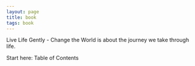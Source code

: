 ```yaml
---
layout: page
title: book
tags: book
---
```


Live Life Gently - Change the World is about the journey we take through life.

Start here: Table of Contents

<style>
  .wrapper {
    max-width: 33em;
  }
</style>